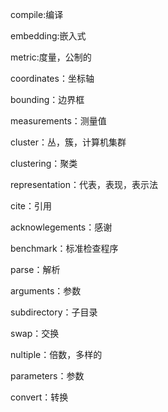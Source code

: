 
compile:编译

embedding:嵌入式

metric:度量，公制的

coordinates：坐标轴

bounding：边界框

measurements：测量值

cluster：丛，簇，计算机集群

clustering：聚类

representation：代表，表现，表示法

cite：引用

acknowlegements：感谢

benchmark：标准检查程序

parse：解析

arguments：参数

subdirectory：子目录

swap：交换

nultiple：倍数，多样的

parameters：参数

convert：转换